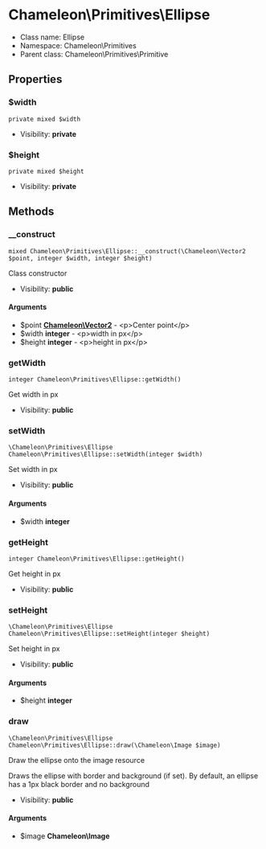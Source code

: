 Chameleon\Primitives\Ellipse
===============






* Class name: Ellipse
* Namespace: Chameleon\Primitives
* Parent class: Chameleon\Primitives\Primitive





Properties
----------


### $width

    private mixed $width





* Visibility: **private**


### $height

    private mixed $height





* Visibility: **private**


Methods
-------


### __construct

    mixed Chameleon\Primitives\Ellipse::__construct(\Chameleon\Vector2 $point, integer $width, integer $height)

Class constructor



* Visibility: **public**


#### Arguments
* $point **[Chameleon\Vector2](Chameleon-Vector2.md)** - &lt;p&gt;Center point&lt;/p&gt;
* $width **integer** - &lt;p&gt;width in px&lt;/p&gt;
* $height **integer** - &lt;p&gt;height in px&lt;/p&gt;



### getWidth

    integer Chameleon\Primitives\Ellipse::getWidth()

Get width in px



* Visibility: **public**




### setWidth

    \Chameleon\Primitives\Ellipse Chameleon\Primitives\Ellipse::setWidth(integer $width)

Set width in px



* Visibility: **public**


#### Arguments
* $width **integer**



### getHeight

    integer Chameleon\Primitives\Ellipse::getHeight()

Get height in px



* Visibility: **public**




### setHeight

    \Chameleon\Primitives\Ellipse Chameleon\Primitives\Ellipse::setHeight(integer $height)

Set height in px



* Visibility: **public**


#### Arguments
* $height **integer**



### draw

    \Chameleon\Primitives\Ellipse Chameleon\Primitives\Ellipse::draw(\Chameleon\Image $image)

Draw the ellipse onto the image resource

Draws the ellipse with border and background (if set).
By default, an ellipse has a 1px black border and no background

* Visibility: **public**


#### Arguments
* $image **Chameleon\Image**


